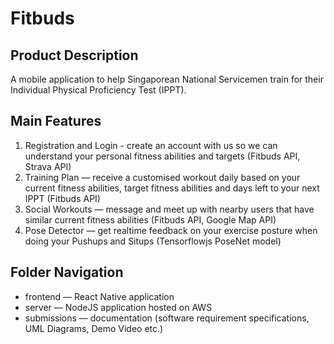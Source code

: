 # Fitbuds

## Product Description
A mobile application to help Singaporean National Servicemen train for their Individual Physical Proficiency Test (IPPT).

## Main Features
1. Registration and Login - create an account with us so we can understand your personal fitness abilities and targets (Fitbuds API, Strava API)
2. Training Plan — receive a customised workout daily based on your current fitness abilities, target fitness abilities and days left to your next IPPT (Fitbuds API)
3. Social Workouts — message and meet up with nearby users that have similar current fitness abilities (Fitbuds API, Google Map API)
4. Pose Detector — get realtime feedback on your exercise posture when doing your Pushups and Situps (Tensorflowjs PoseNet model)

## Folder Navigation
<ul>
<li> frontend — React Native application </li>
<li> server — NodeJS application hosted on AWS </li> 
<li> submissions — documentation (software requirement specifications, UML Diagrams, Demo Video etc.) </li>
</ul>
